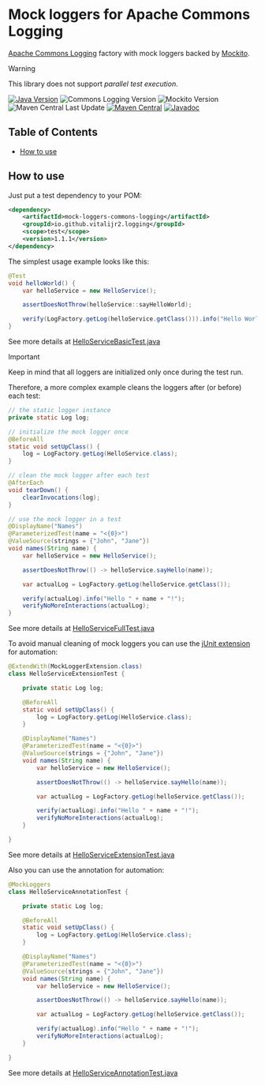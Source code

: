 # Mock loggers for Apache Commons Logging

[Apache Commons Logging][commons-logging] factory with mock loggers
backed by [Mockito][].

> [!WARNING]
> This library does not support _parallel test execution_.

[![Java Version][java-version]][jdk-download]
![Commons Logging Version][commons-logging-version]
![Mockito Version][mockito-version]  
![Maven Central Last Update][maven-central-last-update]
[![Maven Central][maven-central]][maven-central-link]
[![Javadoc][javadoc]][javadoc-link]

## Table of Contents

<!--ts-->
* [How to use](#how-to-use)

<!-- Created by https://github.com/ekalinin/github-markdown-toc -->
<!-- Added by: r2, at: Sun Feb  9 09:27:55 PM EET 2025 -->

<!--te-->

## How to use

Just put a test dependency to your POM:

```xml
<dependency>
    <artifactId>mock-loggers-commons-logging</artifactId>
    <groupId>io.github.vitalijr2.logging</groupId>
    <scope>test</scope>
    <version>1.1.1</version>
</dependency>
```

The simplest usage example looks like this:

```java
@Test
void helloWorld() {
    var helloService = new HelloService();

    assertDoesNotThrow(helloService::sayHelloWorld);

    verify(LogFactory.getLog(helloService.getClass())).info("Hello World!");
}
```

See more details at [HelloServiceBasicTest.java](src/it/hello-commons-logging-world/src/test/java/example/hello/HelloServiceBasicTest.java)

> [!IMPORTANT]
> Keep in mind that all loggers are initialized only once during the test run.

Therefore, a more complex example cleans the loggers after (or before)
each test:

```java
// the static logger instance
private static Log log;

// initialize the mock logger once
@BeforeAll
static void setUpClass() {
    log = LogFactory.getLog(HelloService.class);
}

// clean the mock logger after each test
@AfterEach
void tearDown() {
    clearInvocations(log);
}

// use the mock logger in a test
@DisplayName("Names")
@ParameterizedTest(name = "<{0}>")
@ValueSource(strings = {"John", "Jane"})
void names(String name) {
    var helloService = new HelloService();

    assertDoesNotThrow(() -> helloService.sayHello(name));

    var actualLog = LogFactory.getLog(helloService.getClass());

    verify(actualLog).info("Hello " + name + "!");
    verifyNoMoreInteractions(actualLog);
}
```

See more details at [HelloServiceFullTest.java](src/it/hello-commons-logging-world/src/test/java/example/hello/HelloServiceFullTest.java)

To avoid manual cleaning of mock loggers you can use
the [jUnit extension][junit-extension] for automation:

```java
@ExtendWith(MockLoggerExtension.class)
class HelloServiceExtensionTest {

    private static Log log;

    @BeforeAll
    static void setUpClass() {
        log = LogFactory.getLog(HelloService.class);
    }

    @DisplayName("Names")
    @ParameterizedTest(name = "<{0}>")
    @ValueSource(strings = {"John", "Jane"})
    void names(String name) {
        var helloService = new HelloService();

        assertDoesNotThrow(() -> helloService.sayHello(name));

        var actualLog = LogFactory.getLog(helloService.getClass());

        verify(actualLog).info("Hello " + name + "!");
        verifyNoMoreInteractions(actualLog);
    }

}
```

See more details at [HelloServiceExtensionTest.java](src/it/hello-commons-logging-world/src/test/java/example/hello/HelloServiceExtensionTest.java)

Also you can use the annotation for automation:

```java
@MockLoggers
class HelloServiceAnnotationTest {

    private static Log log;

    @BeforeAll
    static void setUpClass() {
        log = LogFactory.getLog(HelloService.class);
    }

    @DisplayName("Names")
    @ParameterizedTest(name = "<{0}>")
    @ValueSource(strings = {"John", "Jane"})
    void names(String name) {
        var helloService = new HelloService();

        assertDoesNotThrow(() -> helloService.sayHello(name));

        var actualLog = LogFactory.getLog(helloService.getClass());

        verify(actualLog).info("Hello " + name + "!");
        verifyNoMoreInteractions(actualLog);
    }

}
```

See more details at [HelloServiceAnnotationTest.java](src/it/hello-commons-logging-world/src/test/java/example/hello/HelloServiceAnnotationTest.java)

[commons-logging]: https://commons.apache.org/proper/commons-logging/

[Mockito]: https://site.mockito.org

[java-version]: https://img.shields.io/static/v1?label=Java&message=11&color=blue&logoColor=E23D28

[jdk-download]: https://www.oracle.com/java/technologies/downloads/#java11

[commons-logging-version]: https://img.shields.io/static/v1?label=commons-logging&message=1.3.5&color=blue&logoColor=E23D28

[mockito-version]: https://img.shields.io/static/v1?label=Mockito&message=5.15.2&color=blue&logoColor=E23D28

[maven-central-last-update]: https://img.shields.io/maven-central/last-update/io.github.vitalijr2.logging/mock-loggers-commons-logging

[maven-central]: https://img.shields.io/maven-central/v/io.github.vitalijr2.logging/mock-loggers-commons-logging

[maven-central-link]: https://central.sonatype.com/artifact/io.github.vitalijr2.logging/mock-loggers-commons-logging?smo=true

[javadoc]: https://javadoc.io/badge2/io.github.vitalijr2.logging/mock-loggers-commons-logging/javadoc.svg

[javadoc-link]: https://javadoc.io/doc/io.github.vitalijr2.logging/mock-loggers-commons-logging

[junit-extension]: ../core/

